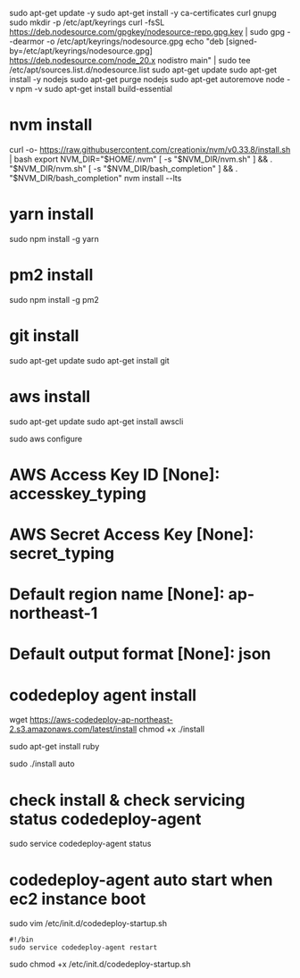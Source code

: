 sudo apt-get update -y
sudo apt-get install -y ca-certificates curl gnupg
sudo mkdir -p /etc/apt/keyrings
curl -fsSL https://deb.nodesource.com/gpgkey/nodesource-repo.gpg.key | sudo gpg --dearmor -o /etc/apt/keyrings/nodesource.gpg
echo "deb [signed-by=/etc/apt/keyrings/nodesource.gpg] https://deb.nodesource.com/node_20.x nodistro main" | sudo tee /etc/apt/sources.list.d/nodesource.list
sudo apt-get update
sudo apt-get install -y nodejs
sudo apt-get purge nodejs
sudo apt-get autoremove
node -v
npm -v
sudo apt-get install build-essential

# nvm install
curl -o- https://raw.githubusercontent.com/creationix/nvm/v0.33.8/install.sh | bash
export NVM_DIR="$HOME/.nvm"
[ -s "$NVM_DIR/nvm.sh" ] && \. "$NVM_DIR/nvm.sh" 
[ -s "$NVM_DIR/bash_completion" ] && \. "$NVM_DIR/bash_completion"
nvm install --lts

# yarn install
sudo npm install -g yarn

# pm2 install
sudo npm install -g pm2

# git install
sudo apt-get update
sudo apt-get install git


# aws install
sudo apt-get update
sudo apt-get install awscli

sudo aws configure
# AWS Access Key ID [None]: accesskey_typing
# AWS Secret Access Key [None]: secret_typing
# Default region name [None]: ap-northeast-1
# Default output format [None]: json

# codedeploy agent install
wget https://aws-codedeploy-ap-northeast-2.s3.amazonaws.com/latest/install
chmod +x ./install

sudo apt-get install ruby

sudo ./install auto

# check install & check servicing status codedeploy-agent
sudo service codedeploy-agent status 

# codedeploy-agent auto start when ec2 instance boot
sudo vim /etc/init.d/codedeploy-startup.sh

```
#!/bin
sudo service codedeploy-agent restart
```

sudo chmod +x /etc/init.d/codedeploy-startup.sh